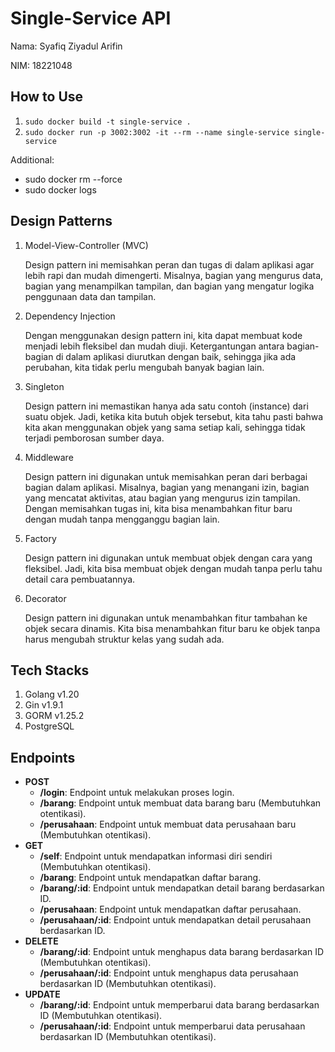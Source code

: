 # Single-Service API
Nama: Syafiq Ziyadul Arifin

NIM: 18221048

## How to Use
1. `sudo docker build -t single-service .`
2. `sudo docker run -p 3002:3002 -it --rm --name single-service single-service`

Additional:
* sudo docker rm --force <id>
* sudo docker logs <id>

## Design Patterns
1. Model-View-Controller (MVC)
    
    Design pattern ini memisahkan peran dan tugas di dalam aplikasi agar lebih rapi dan mudah dimengerti. Misalnya, bagian yang mengurus data, bagian yang menampilkan tampilan, dan bagian yang mengatur logika penggunaan data dan tampilan.
2. Dependency Injection

    Dengan menggunakan design pattern ini, kita dapat membuat kode menjadi lebih fleksibel dan mudah diuji. Ketergantungan antara bagian-bagian di dalam aplikasi diurutkan dengan baik, sehingga jika ada perubahan, kita tidak perlu mengubah banyak bagian lain.
3. Singleton

    Design pattern ini memastikan hanya ada satu contoh (instance) dari suatu objek. Jadi, ketika kita butuh objek tersebut, kita tahu pasti bahwa kita akan menggunakan objek yang sama setiap kali, sehingga tidak terjadi pemborosan sumber daya.
4. Middleware

    Design pattern ini digunakan untuk memisahkan peran dari berbagai bagian dalam aplikasi. Misalnya, bagian yang menangani izin, bagian yang mencatat aktivitas, atau bagian yang mengurus izin tampilan. Dengan memisahkan tugas ini, kita bisa menambahkan fitur baru dengan mudah tanpa mengganggu bagian lain.
5. Factory

    Design pattern ini digunakan untuk membuat objek dengan cara yang fleksibel. Jadi, kita bisa membuat objek dengan mudah tanpa perlu tahu detail cara pembuatannya.
6. Decorator

    Design pattern ini digunakan untuk menambahkan fitur tambahan ke objek secara dinamis. Kita bisa menambahkan fitur baru ke objek tanpa harus mengubah struktur kelas yang sudah ada.

## Tech Stacks
1. Golang v1.20
2. Gin v1.9.1
3. GORM v1.25.2
4. PostgreSQL

## Endpoints
* **POST**
    * **/login**: Endpoint untuk melakukan proses login.
    * **/barang**: Endpoint untuk membuat data barang baru (Membutuhkan otentikasi).
    * **/perusahaan**: Endpoint untuk membuat data perusahaan baru (Membutuhkan otentikasi).
* **GET**
    * **/self**: Endpoint untuk mendapatkan informasi diri sendiri (Membutuhkan otentikasi).
    * **/barang**: Endpoint untuk mendapatkan daftar barang.
    * **/barang/:id**: Endpoint untuk mendapatkan detail barang berdasarkan ID.
    * **/perusahaan**: Endpoint untuk mendapatkan daftar perusahaan.
    * **/perusahaan/:id**: Endpoint untuk mendapatkan detail perusahaan berdasarkan ID.
* **DELETE**
    * **/barang/:id**: Endpoint untuk menghapus data barang berdasarkan ID (Membutuhkan otentikasi).
    * **/perusahaan/:id**: Endpoint untuk menghapus data perusahaan berdasarkan ID (Membutuhkan otentikasi).
* **UPDATE**
    * **/barang/:id**: Endpoint untuk memperbarui data barang berdasarkan ID (Membutuhkan otentikasi).
    * **/perusahaan/:id**: Endpoint untuk memperbarui data perusahaan berdasarkan ID (Membutuhkan otentikasi).